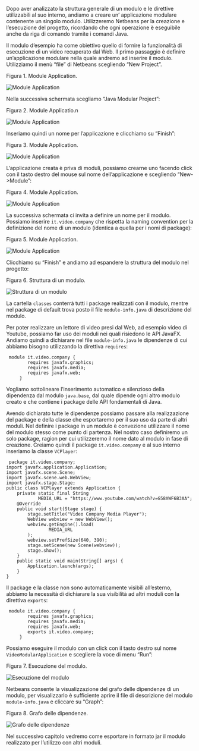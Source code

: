 Dopo aver analizzato la struttura generale di un modulo e le direttive utilizzabili al suo interno, andiamo a creare un’ applicazione modulare contenente un singolo modulo. Utilizzeremo Netbeans per la creazione e l’esecuzione del progetto, ricordando che ogni operazione è eseguibile anche da riga di comando tramite i comandi Java.

Il modulo d’esempio ha come obiettivo quello di fornire la funzionalità di esecuzione di un video recuperato dal Web. Il primo passaggio è definire un’applicazione modulare nella quale andremo ad inserire il modulo. Utilizziamo il menù “file” di Netbeans scegliendo “New Project”.

Figura 1. Module Application.

![Module Application](https://tbm-html.s3.amazonaws.com/app/uploads/2018/07/cap19_img1.png)

Nella successiva schermata scegliamo “Java Modular Project”:

Figura 2. Module Applicatio.n

![Module Application](https://tbm-html.s3.amazonaws.com/app/uploads/2018/07/cap19_img2.png)

Inseriamo quindi un nome per l’applicazione e clicchiamo su “Finish”:

Figura 3. Module Application.

![Module Application](https://tbm-html.s3.amazonaws.com/app/uploads/2018/07/cap19_img3.png)

L’applicazione creata è priva di moduli, possiamo crearne uno facendo click con il tasto destro del mouse sul nome dell’applicazione e scegliendo “New->Module”:

Figura 4. Module Application.

![Module Application](https://tbm-html.s3.amazonaws.com/app/uploads/2018/07/cap19_img4.png)

La successiva schermata ci invita a definire un nome per il modulo. Possiamo inserire `it.video.company` che rispetta la naming convention per la definizione del nome di un modulo (identica a quella per i nomi di package):

Figura 5. Module Application.

![Module Application](https://tbm-html.s3.amazonaws.com/app/uploads/2018/07/cap19_img5.png)

Clicchiamo su “Finish” e andiamo ad espandere la struttura del modulo nel progetto:

Figura 6. Struttura di un modulo.

![Struttura di un modulo](https://tbm-html.s3.amazonaws.com/app/uploads/2018/07/cap19_img6.png)

La cartella `classes` conterrà tutti i package realizzati con il modulo, mentre nel package di default trova posto il file `module-info.java` di descrizione del modulo.

Per poter realizzare un lettore di video presi dal Web, ad esempio video di Youtube, possiamo far uso dei moduli nei quali risiedono le API JavaFX. Andiamo quindi a dichiarare nel file `module-info.java` le dipendenze di cui abbiamo bisogno utilizzando la direttiva `requires`:

```
 module it.video.company {
    	requires javafx.graphics;
    	requires javafx.media;
    	requires javafx.web;
     } 
```

Vogliamo sottolineare l’inserimento automatico e silenzioso della dipendenza dal modulo `java.base`, dal quale dipende ogni altro modulo creato e che contiene i package delle API fondamentali di Java.

Avendo dichiarato tutte le dipendenze possiamo passare alla realizzazione del package e della classe che esportaremo per il suo uso da parte di altri moduli. Nel definire i package in un modulo è convezione utilizzare il nome del modulo stesso come punto di partenza. Nel nostro caso definiremo un solo package, ragion per cui utilizzeremo il nome dato al modulo in fase di creazione. Creiamo quindi il package `it.video.company` e al suo interno inseriamo la classe `VCPlayer`:

```
 package it.video.company;
import javafx.application.Application;
import javafx.scene.Scene;
import javafx.scene.web.WebView;
import javafx.stage.Stage;
public class VCPlayer extends Application {
    private static final String 
            MEDIA_URL = "https://www.youtube.com/watch?v=G58XWF6B3AA";
    @Override
    public void start(Stage stage) {
        stage.setTitle("Video Company Media Player");
        WebView webview = new WebView();
        webview.getEngine().load(
                MEDIA_URL
        );
        webview.setPrefSize(640, 390);
        stage.setScene(new Scene(webview));
        stage.show();
    }
    public static void main(String[] args) {
        Application.launch(args);
    }
} 
```

Il package e la classe non sono automaticamente visibili all’esterno, abbiamo la necessità di dichiarare la sua visibilità ad altri moduli con la direttiva `exports`:

```
 module it.video.company {
    	requires javafx.graphics;
    	requires javafx.media;
    	requires javafx.web;
    	exports it.video.company;
     } 
```

Possiamo eseguire il modulo con un click con il tasto destro sul nome `VideoModularApplication` e scegliere la voce di menu “Run”:

Figura 7. Esecuzione del modulo.

![Esecuzione del modulo](https://tbm-html.s3.amazonaws.com/app/uploads/2018/07/cap19_img7.png)

Netbeans consente la visualizzazione del grafo delle dipendenze di un modulo, per visualizzarlo è sufficiente aprire il file di descrizione del modulo `module-info.java` e cliccare su “Graph”:

Figura 8. Grafo delle dipendenze.

![Grafo delle dipendenze](https://tbm-html.s3.amazonaws.com/app/uploads/2018/07/cap19_img8.png)

Nel successivo capitolo vedremo come esportare in formato jar il modulo realizzato per l’utilizzo con altri moduli.